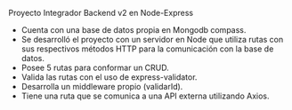 Proyecto Integrador Backend v2 en Node-Express

- Cuenta con una base de datos propia en Mongodb compass.
- Se desarrolló el proyecto con un servidor en Node que utiliza rutas con sus respectivos métodos HTTP para la comunicación con la base de datos.
- Posee 5 rutas para conformar un CRUD.
- Valida las rutas con el uso de express-validator.
- Desarrolla un middleware propio (validarId).
- Tiene una ruta que se comunica a una API externa utilizando Axios.